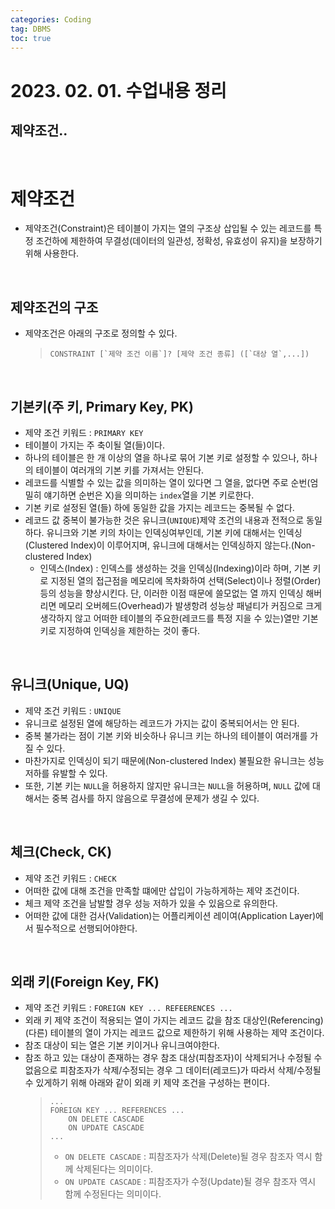 ```yaml
---
categories: Coding	
tag: DBMS
toc: true
---
```


# 2023. 02. 01. 수업내용 정리

## 제약조건..
<br>

# 제약조건
* 제약조건(Constraint)은 테이블이 가지는 열의 구조상 삽입될 수 있는 레코드를 특정 조건하에 제한하여 무결성(데이터의 일관성, 정확성, 유효성이 유지)을 보장하기 위해 사용한다. 
<br>

## 제약조건의 구조
* 제약조건은 아래의 구조로 정의할 수 있다. 
    >```mysql
    >CONSTRAINT [`제약 조건 이름`]? [제약 조건 종류] ([`대상 열`,...])
    >```

<br>

## 기본키(주 키, Primary Key, PK)
* 제약 조건 키워드 : `PRIMARY KEY`
* 테이블이 가지는 주 축이될 열(들)이다.
* 하나의 테이블은 한 개 이상의 열을 하나로 묶어 기본 키로 설정할 수 있으나, 하나의 테이블이 여러개의 기본 키를 가져서는 안된다. 
* 레코드를 식별할 수 있는 값을 의미하는 열이 있다면 그 열을, 없다면 주로 순번(엄밀히 얘기하면 순번은 X)을 의미하는 `index`열을 기본 키로한다.
* 기본 키로 설정된 열(들) 하에 동일한 값을 가지는 레코드는 중복될 수 없다.
* 레코드 값 중복이 불가능한 것은 유니크(`UNIQUE`)제약 조건의 내용과 전적으로 동일하다. 유니크와 기본 키의 차이는 인덱싱여부인데, 기본 키에 대해서는 인덱싱(Clustered Index)이 이루어지며, 유니크에 대해서는 인덱싱하지 않는다.(Non-clustered Index) 
  * 인덱스(Index) : 인덱스를 생성하는 것을 인덱싱(Indexing)이라 하며, 기본 키로 지정된 열의 접근점을 메모리에 목차화하여 선택(Select)이나 정렬(Order)등의 성능을 향상시킨다. 단, 이러한 이점 때문에 쓸모없는 열 까지 인덱싱 해버리면 메모리 오버헤드(Overhead)가 발생항려 성능상 패널티가 커짐으로 크게 생각하지 않고 어떠한 테이블의 주요한(레코드를 특정 지을 수 있는)열만 기본 키로 지정하여 인덱싱을 제한하는 것이 좋다. 

<br>

## 유니크(Unique, UQ)
* 제약 조건 키워드 : `UNIQUE`
* 유니크로 설정된 열에 해당하는 레코드가 가지는 값이 중복되어서는 안 된다. 
* 중복 불가라는 점이 기본 키와 비슷하나 유니크 키는 하나의 테이블이 여러개를 가질 수 있다. 
* 마찬가지로 인덱싱이 되기 때문에(Non-clustered Index) 불필요한 유니크는 성능 저하를 유발할 수 있다.
* 또한, 기본 키는 `NULL`을 허용하지 않지만 유니크는 `NULL`을 허용하며, `NULL` 값에 대해서는 중복 검사를 하지 않음으로 무결성에 문제가 생길 수 있다.

<br>

## 체크(Check, CK)
* 제약 조건 키워드 : `CHECK`
* 어떠한 값에 대해 조건을 만족할 떄에만 삽입이 가능하게하는 제약 조건이다.
* 체크 제약 조건을 남발할 경우 성능 저하가 있을 수 있음으로 유의한다.
* 어떠한 값에 대한 검사(Validation)는 어플리케이션 레이여(Application Layer)에서 필수적으로 선행되어야한다. 

<br>

## 외래 키(Foreign Key, FK)
* 제약 조건 키워드 : `FOREIGN KEY ... REFEERENCES ...`
* 외래 키 제약 조건이 적용되는 열이 가지는 레코드 값을 참조 대상인(Referencing) (다른) 테이블의 열이 가지는 레코드 값으로 제한하기 위해 사용하는 제약 조건이다. 
* 참조 대상이 되는 열은 기본 키이거나 유니크여야한다. 
* 참조 하고 있는 대상이 존재하는 경우 참조 대상(피참조자)이 삭제되거나 수정될 수 없음으로 피참조자가 삭제/수정되는 경우 그 데이터(레코드)가 따라서 삭제/수정될 수 있게하기 위해 아래와 같이 외래 키 제약 조건을 구성하는 편이다. 
  >```mysql
  >...
  >FOREIGN KEY ... REFERENCES ...
  >     ON DELETE CASCADE
  >     ON UPDATE CASCADE
  >...
  >```
  >* `ON DELETE CASCADE` : 피참조자가 삭제(Delete)될 경우 참조자 역시 함께 삭제된다는 의미이다.
  >* `ON UPDATE CASCADE` : 피참조자가 수정(Update)될 경우 참조자 역시 함께 수정된다는 의미이다.
 
<br>


